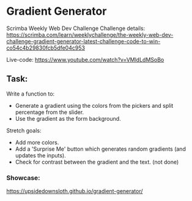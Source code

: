 # Gradient Generator
Scrimba Weekly Web Dev Challenge
Challenge details: https://scrimba.com/learn/weeklychallenge/the-weekly-web-dev-challenge-gradient-generator-latest-challenge-code-to-win-co54c4b29830fcb5dfe04c953

Live-code: https://www.youtube.com/watch?v=VMldLdMSoBo

## Task: 
Write a function to:
- Generate a gradient using the colors from the pickers and split percentage from the slider. 
- Use the gradient as the form background.

Stretch goals:
- Add more colors.
- Add a 'Surprise Me' button which generates random gradients (and updates the inputs).
- Check for contrast between the gradient and the text. (not done)

### Showcase:
https://upsidedownsloth.github.io/gradient-generator/
